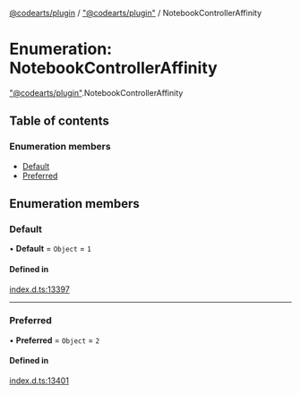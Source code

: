 [@codearts/plugin](../README.md) / ["@codearts/plugin"](../modules/_codearts_plugin_.md) / NotebookControllerAffinity

# Enumeration: NotebookControllerAffinity

["@codearts/plugin"](../modules/_codearts_plugin_.md).NotebookControllerAffinity

## Table of contents

### Enumeration members

- [Default](codearts_plugin_.NotebookControllerAffinity.md#default)
- [Preferred](codearts_plugin_.NotebookControllerAffinity.md#preferred)

## Enumeration members

### Default

• **Default** = `Object` = `1`

#### Defined in

[index.d.ts:13397](https://github.com/huaweicloud/cloudide-plugin-api/blob/84e382d/index.d.ts#L13397)

___

### Preferred

• **Preferred** = `Object` = `2`

#### Defined in

[index.d.ts:13401](https://github.com/huaweicloud/cloudide-plugin-api/blob/84e382d/index.d.ts#L13401)
